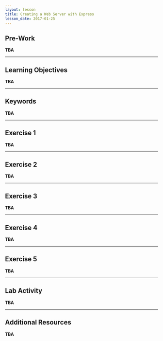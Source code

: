 ```yaml
---
layout: lesson
title: Creating a Web Server with Express
lesson_date: 2017-01-25
---
```


## Pre-Work

**TBA**

---

## Learning Objectives

**TBA**

---

## Keywords

**TBA**

---

## Exercise 1

**TBA**

---

## Exercise 2

**TBA**

---

## Exercise 3

**TBA**

---

## Exercise 4

**TBA**

---

## Exercise 5

**TBA**

---

## Lab Activity

**TBA**

---

## Additional Resources

**TBA**
